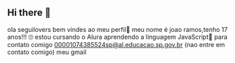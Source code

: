 ## Hi there 👋
ola seguilovers bem vindes ao meu perfil🫦
meu nome é joao ramos,tenho 17 anos!!! 🙄
estou cursando o Alura 
aprendendo a linguagem JavaScript🤢
para contato comigo 00001074385524sp@al.educacao.sp.gov.br (nao entre em contato comigo) meu gmail 
